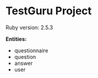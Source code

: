 <h1>TestGuru Project</h1>

<p>Ruby version: 2.5.3</p>

<strong>Entities:</strong>

<ul>
  <li>questionnaire</li>
  <li>question</li>
  <li>answer</li>
  <li>user</li>
</ul>
